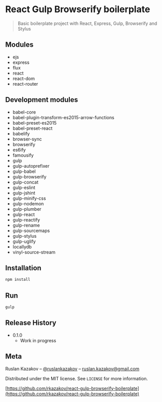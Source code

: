 # React Gulp Browserify boilerplate
> Basic boilerplate project with React, Express, Gulp, Browserify and Stylus

## Modules

- ejs
- express
- flux
- react
- react-dom
- react-router

## Development modules

- babel-core
- babel-plugin-transform-es2015-arrow-functions
- babel-preset-es2015
- babel-preset-react
- babelify
- browser-sync
- browserify
- es6ify
- famousify
- gulp
- gulp-autoprefixer
- gulp-babel
- gulp-browserify
- gulp-concat
- gulp-eslint
- gulp-jshint
- gulp-minify-css
- gulp-nodemon
- gulp-plumber
- gulp-react
- gulp-reactify
- gulp-rename
- gulp-sourcemaps
- gulp-stylus
- gulp-uglify
- locallydb
- vinyl-source-stream

## Installation

```sh
npm install
```

## Run

```sh
gulp
```

## Release History

* 0.1.0
    * Work in progress

## Meta

Ruslan Kazakov – [@ruslankazakov](https://twitter.com/ruslankazakov) – ruslan.kazakov@gmail.com

Distributed under the MIT license. See ``LICENSE`` for more information.

[https://github.com/rkazakov/react-gulp-browserify-boilerplate](https://github.com/rkazakov/react-gulp-browserify-boilerplate)
